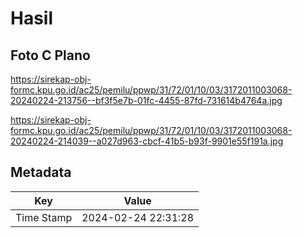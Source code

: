 # Hasil

## Foto C Plano

https://sirekap-obj-formc.kpu.go.id/ac25/pemilu/ppwp/31/72/01/10/03/3172011003068-20240224-213756--bf3f5e7b-01fc-4455-87fd-731614b4764a.jpg

https://sirekap-obj-formc.kpu.go.id/ac25/pemilu/ppwp/31/72/01/10/03/3172011003068-20240224-214039--a027d963-cbcf-41b5-b93f-9901e55f191a.jpg


## Metadata

| Key        | Value               |
| ---------- | ------------------- |
| Time Stamp | 2024-02-24 22:31:28 |



